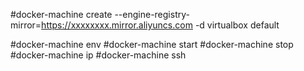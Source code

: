 #docker-machine create --engine-registry-mirror=https://xxxxxxxx.mirror.aliyuncs.com -d virtualbox default

#docker-machine env
#docker-machine start
#docker-machine stop
#docker-machine ip
#docker-machine ssh

